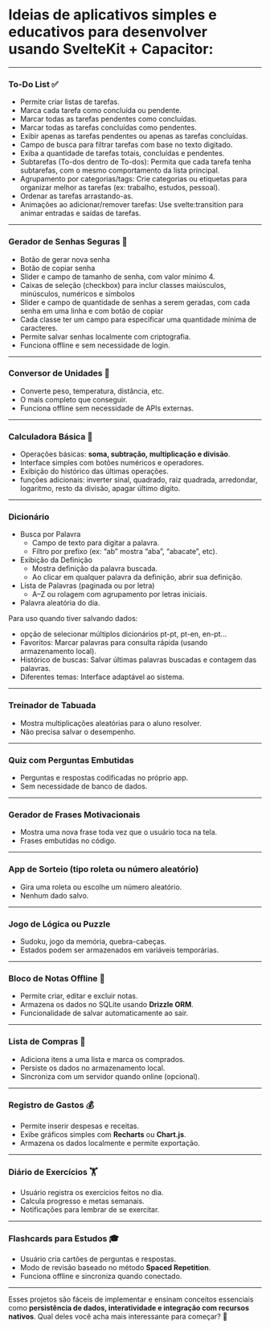 # Ideias de aplicativos simples e educativos para desenvolver usando **SvelteKit + Capacitor**:

---

### To-Do List ✅
- Permite criar listas de tarefas.
- Marca cada tarefa como concluída ou pendente.
- Marcar todas as tarefas pendentes como concluídas.
- Marcar todas as tarefas concluídas como pendentes.
- Exibir apenas as tarefas pendentes ou apenas as tarefas concluídas.
- Campo de busca para filtrar tarefas com base no texto digitado.
- Exiba a quantidade de tarefas totais, concluídas e pendentes.
- Subtarefas (To-dos dentro de To-dos): Permita que cada tarefa tenha subtarefas, com o mesmo comportamento da lista principal.
- Agrupamento por categorias/tags: Crie categorias ou etiquetas para organizar melhor as tarefas (ex: trabalho, estudos, pessoal).
- Ordenar as tarefas arrastando-as.
- Animações ao adicionar/remover tarefas: Use svelte:transition para animar entradas e saídas de tarefas.


---

### Gerador de Senhas Seguras 🔑
- Botão de gerar nova senha
- Botão de copiar senha
- Slider e campo de tamanho de senha, com valor mínimo 4.
- Caixas de seleção (checkbox) para inclur classes maiúsculos, minúsculos, numéricos e símbolos
- Slider e campo de quantidade de senhas a serem geradas, com cada senha em uma linha e com botão de copiar
- Cada classe ter um campo para especificar uma quantidade mínima de caracteres.
- Permite salvar senhas localmente com criptografia.
- Funciona offline e sem necessidade de login.

---

### Conversor de Unidades 📏
- Converte peso, temperatura, distância, etc.
- O mais completo que conseguir.
- Funciona offline sem necessidade de APIs externas.

---

### Calculadora Básica 🧮
- Operações básicas: **soma, subtração, multiplicação e divisão**.
- Interface simples com botões numéricos e operadores.
- Exibição do histórico das últimas operações.
- funções adicionais: inverter sinal, quadrado, raiz quadrada, arredondar, logaritmo, resto da divisão, apagar último dígito.

---

### Dicionário

- Busca por Palavra
  - Campo de texto para digitar a palavra.
  - Filtro por prefixo (ex: “ab” mostra “aba”, “abacate”, etc).
- Exibição da Definição
  - Mostra definição da palavra buscada.
  - Ao clicar em qualquer palavra da definição, abrir sua definição.
- Lista de Palavras (paginada ou por letra)
  - A–Z ou rolagem com agrupamento por letras iniciais.
- Palavra aleatória do dia.

Para uso quando tiver salvando dados:

- opção de selecionar múltiplos dicionários pt-pt, pt-en, en-pt...
- Favoritos: Marcar palavras para consulta rápida (usando armazenamento local).
- Histórico de buscas: Salvar últimas palavras buscadas e contagem das palavras.
- Diferentes temas: Interface adaptável ao sistema.

---

### Treinador de Tabuada

- Mostra multiplicações aleatórias para o aluno resolver.
- Não precisa salvar o desempenho.

---

### Quiz com Perguntas Embutidas

- Perguntas e respostas codificadas no próprio app.
- Sem necessidade de banco de dados.

---

### Gerador de Frases Motivacionais

- Mostra uma nova frase toda vez que o usuário toca na tela.
- Frases embutidas no código.

---

### App de Sorteio (tipo roleta ou número aleatório)

- Gira uma roleta ou escolhe um número aleatório.
- Nenhum dado salvo.

---

### Jogo de Lógica ou Puzzle

- Sudoku, jogo da memória, quebra-cabeças.
- Estados podem ser armazenados em variáveis temporárias.

---

### Bloco de Notas Offline 📝
- Permite criar, editar e excluir notas.
- Armazena os dados no SQLite usando **Drizzle ORM**.
- Funcionalidade de salvar automaticamente ao sair.

---

### Lista de Compras 🛒
- Adiciona itens a uma lista e marca os comprados.
- Persiste os dados no armazenamento local.
- Sincroniza com um servidor quando online (opcional).

---

### Registro de Gastos 💰
- Permite inserir despesas e receitas.
- Exibe gráficos simples com **Recharts** ou **Chart.js**.
- Armazena os dados localmente e permite exportação.

---

### Diário de Exercícios 🏋️
- Usuário registra os exercícios feitos no dia.
- Calcula progresso e metas semanais.
- Notificações para lembrar de se exercitar.

---

### Flashcards para Estudos 🎓
- Usuário cria cartões de perguntas e respostas.
- Modo de revisão baseado no método **Spaced Repetition**.
- Funciona offline e sincroniza quando conectado.

---

Esses projetos são fáceis de implementar e ensinam conceitos essenciais como **persistência de dados, interatividade e integração com recursos nativos**. Qual deles você acha mais interessante para começar? 🚀